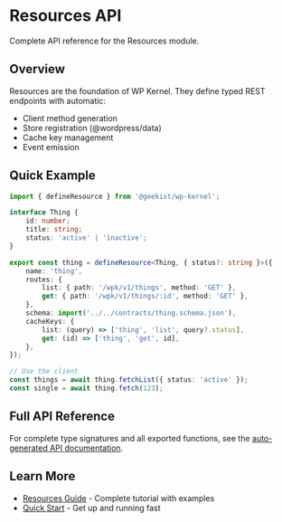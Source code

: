 # Resources API

Complete API reference for the Resources module.

## Overview

Resources are the foundation of WP Kernel. They define typed REST endpoints with automatic:

- Client method generation
- Store registration (@wordpress/data)
- Cache key management
- Event emission

## Quick Example

```typescript
import { defineResource } from '@geekist/wp-kernel';

interface Thing {
	id: number;
	title: string;
	status: 'active' | 'inactive';
}

export const thing = defineResource<Thing, { status?: string }>({
	name: 'thing',
	routes: {
		list: { path: '/wpk/v1/things', method: 'GET' },
		get: { path: '/wpk/v1/things/:id', method: 'GET' },
	},
	schema: import('../../contracts/thing.schema.json'),
	cacheKeys: {
		list: (query) => ['thing', 'list', query?.status],
		get: (id) => ['thing', 'get', id],
	},
});

// Use the client
const things = await thing.fetchList({ status: 'active' });
const single = await thing.fetch(123);
```

## Full API Reference

For complete type signatures and all exported functions, see the [auto-generated API documentation](/api/generated/resource/README).

## Learn More

- [Resources Guide](/guide/resources) - Complete tutorial with examples
- [Quick Start](/getting-started/quick-start) - Get up and running fast
